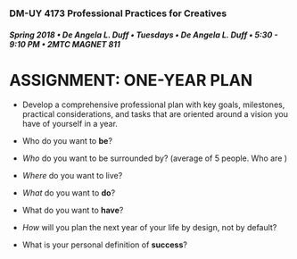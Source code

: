 ### DM-UY 4173 Professional Practices for Creatives
##### Spring 2018 • De Angela L. Duff • Tuesdays • De Angela L. Duff • 5:30 - 9:10 PM • 2MTC MAGNET 811

# ASSIGNMENT: ONE-YEAR PLAN

* Develop a comprehensive professional plan with key goals, milestones, practical considerations, and tasks that are oriented around a vision you have of yourself in a year.

* Who do you want to **be**?
* *Who* do you want to be surrounded by? (average of 5 people. Who are )
* *Where* do you want to live?
* *What* do you want to **do**?
* What do you want to **have**?
* *How* will you plan the next year of your life by design, not by default?
* What is your personal definition of **success**?


